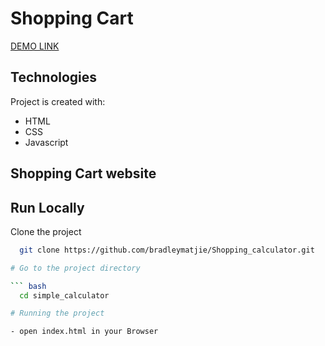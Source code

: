 # Shopping Cart
[DEMO LINK](https://bradleymatjie.github.io/shopping_cart/)

## Technologies
Project is created with:

* HTML
* CSS
* Javascript


## Shopping Cart website

## Run Locally

Clone the project

``` bash
  git clone https://github.com/bradleymatjie/Shopping_calculator.git

# Go to the project directory

``` bash
  cd simple_calculator

# Running the project

- open index.html in your Browser
